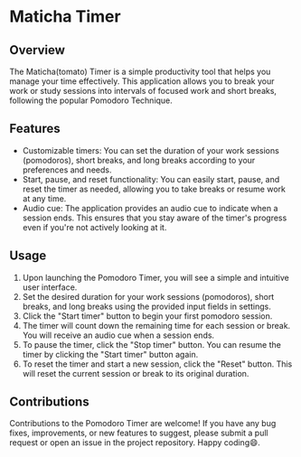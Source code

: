 # Maticha Timer

## Overview

The Maticha(tomato) Timer is a simple productivity tool that helps you manage your time effectively. This application allows you to break your work or study sessions into intervals of focused work and short breaks, following the popular Pomodoro Technique.

## Features

- Customizable timers: You can set the duration of your work sessions (pomodoros), short breaks, and long breaks according to your preferences and needs.
- Start, pause, and reset functionality: You can easily start, pause, and reset the timer as needed, allowing you to take breaks or resume work at any time.
- Audio cue: The application provides an audio cue to indicate when a session ends. This ensures that you stay aware of the timer's progress even if you're not actively looking at it.

## Usage

1. Upon launching the Pomodoro Timer, you will see a simple and intuitive user interface.
2. Set the desired duration for your work sessions (pomodoros), short breaks, and long breaks using the provided input fields in settings.
3. Click the "Start timer" button to begin your first pomodoro session.
4. The timer will count down the remaining time for each session or break. You will receive an audio cue when a session ends.
5. To pause the timer, click the "Stop timer" button. You can resume the timer by clicking the "Start timer" button again.
6. To reset the timer and start a new session, click the "Reset" button. This will reset the current session or break to its original duration.

## Contributions

Contributions to the Pomodoro Timer are welcome! If you have any bug fixes, improvements, or new features to suggest, please submit a pull request or open an issue in the project repository.
Happy coding😄.
